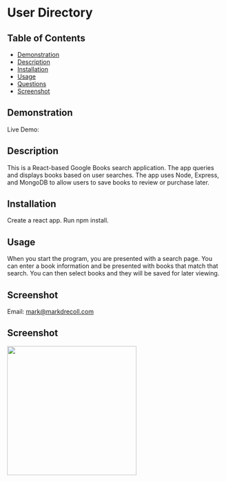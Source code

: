 # User Directory
  ## Table of Contents
   - [Demonstration](#Demonstration)
   - [Description](#Description)
   - [Installation](#Installation)
   - [Usage](#Usage)
   - [Questions](#Questions)
   - [Screenshot](#Screenshot)
## Demonstration
Live Demo: 
## Description
This is a React-based Google Books search application. The app queries and displays books based on user searches. The app uses Node, Express, and MongoDB to allow users to save books to review or purchase later. 
## Installation
Create a react app. Run npm install.
## Usage
When you start the program, you are presented with a search page. You can enter a book information and be presented with books that match that search. You can then select books and they will be saved for later viewing.
## Screenshot
Email: mark@markdrecoll.com
## Screenshot
<img src="https://user-images.githubusercontent.com/77694281/121949842-90faca80-cd1e-11eb-83b1-279cf9fb3cde.PNG" width="300px" height="300px">
